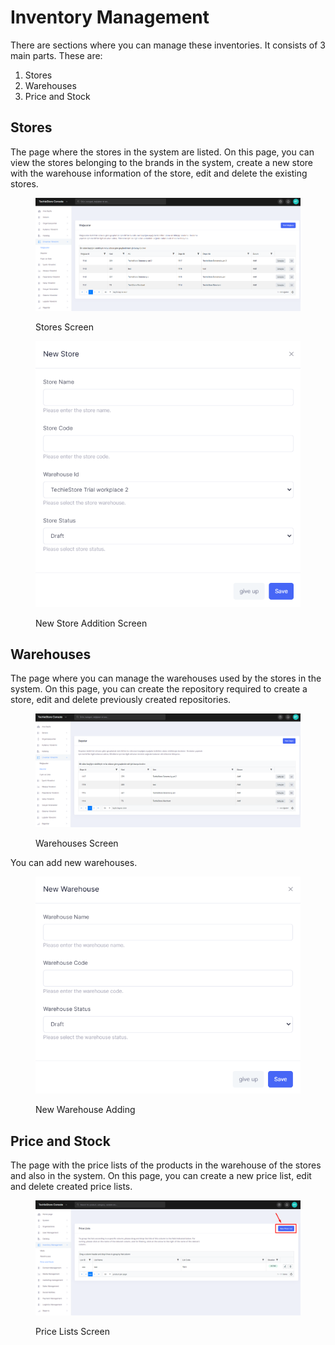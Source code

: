 # Inventory Management

There are sections where you can manage these inventories. It consists of 3 main parts. These are:

1. Stores
2. Warehouses&#x20;
3. Price and Stock

## Stores

The page where the stores in the system are listed. On this page, you can view the stores belonging to the brands in the system, create a new store with the warehouse information of the store, edit and delete the existing stores.

<figure><img src="../../.gitbook/assets/stores.png" alt=""><figcaption><p>Stores Screen</p></figcaption></figure>

<figure><img src="../../.gitbook/assets/Screenshot_3.png" alt=""><figcaption><p>New Store Addition Screen</p></figcaption></figure>

## Warehouses

The page where you can manage the warehouses used by the stores in the system. On this page, you can create the repository required to create a store, edit and delete previously created repositories.

<figure><img src="../../.gitbook/assets/warehouses.png" alt=""><figcaption><p>Warehouses Screen</p></figcaption></figure>

You can add new warehouses.

<figure><img src="../../.gitbook/assets/new-warehouses.png" alt=""><figcaption><p>New Warehouse Adding</p></figcaption></figure>

## Price and Stock

The page with the price lists of the products in the warehouse of the stores and also in the system. On this page, you can create a new price list, edit and delete created price lists.

<figure><img src="../../.gitbook/assets/price-lists.png" alt=""><figcaption><p>Price Lists Screen </p></figcaption></figure>

